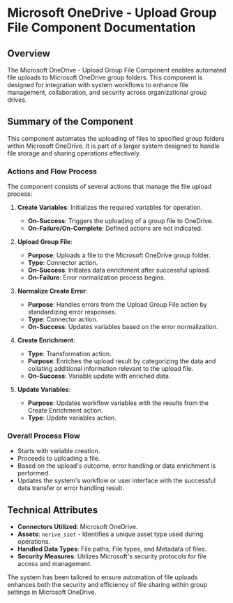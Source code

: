 # Microsoft OneDrive - Upload Group File Component Documentation

## Overview
The Microsoft OneDrive - Upload Group File Component enables automated file uploads to Microsoft OneDrive group folders. This component is designed for integration with system workflows to enhance file management, collaboration, and security across organizational group drives.

## Summary of the Component
This component automates the uploading of files to specified group folders within Microsoft OneDrive. It is part of a larger system designed to handle file storage and sharing operations effectively.

### Actions and Flow Process
The component consists of several actions that manage the file upload process:

1. **Create Variables**: Initializes the required variables for operation.
   - **On-Success**: Triggers the uploading of a group file to OneDrive.
   - **On-Failure/On-Complete**: Defined actions are not indicated.

2. **Upload Group File**:
   - **Purpose**: Uploads a file to the Microsoft OneDrive group folder.
   - **Type**: Connector action.
   - **On-Success**: Initiates data enrichment after successful upload.
   - **On-Failure**: Error normalization process begins.

3. **Normalize Create Error**:
   - **Purpose**: Handles errors from the Upload Group File action by standardizing error responses.
   - **Type**: Connector action.
   - **On-Success**: Updates variables based on the error normalization.

4. **Create Enrichment**:
   - **Type**: Transformation action.
   - **Purpose**: Enriches the upload result by categorizing the data and collating additional information relevant to the upload file.
   - **On-Success**: Variable update with enriched data.

5. **Update Variables**:
   - **Purpose**: Updates workflow variables with the results from the Create Enrichment action.
   - **Type**: Update variables action.

### Overall Process Flow
- Starts with variable creation.
- Proceeds to uploading a file.
- Based on the upload's outcome, error handling or data enrichment is performed.
- Updates the system's workflow or user interface with the successful data transfer or error handling result.

## Technical Attributes
- **Connectors Utilized**: Microsoft OneDrive.
- **Assets**: `nerive_sset` - Identifies a unique asset type used during operations.
- **Handled Data Types**: File paths, File types, and Metadata of files.
- **Security Measures**: Utilizes Microsoft's security protocols for file access and management.

The system has been tailored to ensure automation of file uploads enhances both the security and efficiency of file sharing within group settings in Microsoft OneDrive.

